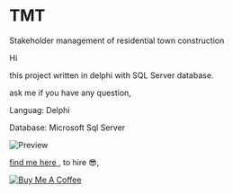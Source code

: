 # TMT

Stakeholder management of residential town construction


Hi

this project written in delphi with SQL Server database.

ask me if you have any question,

Languag: Delphi

Database: Microsoft Sql Server


![Preview](https://i.imgur.com/EAAgZ48.png)


[find me here ](http://zahmatkesh.dev), to hire :sunglasses:,

[![Buy Me A Coffee](https://bmc-cdn.nyc3.digitaloceanspaces.com/BMC-button-images/custom_images/orange_img.png "Buy Me A Coffee")](https://www.buymeacoffee.com/AZahmatkesh "Buy Me A Coffee")
